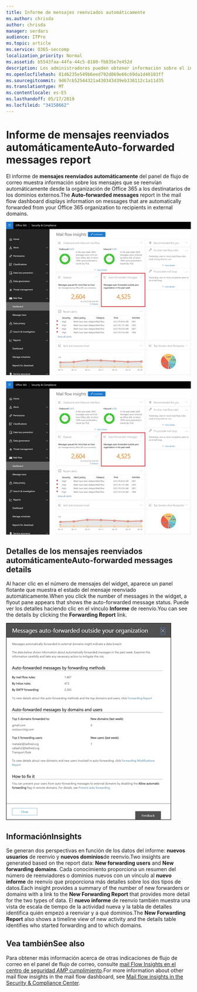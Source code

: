```yaml
---
title: Informe de mensajes reenviados automáticamente
ms.author: chrisda
author: chrisda
manager: serdars
audience: ITPro
ms.topic: article
ms.service: O365-seccomp
localization_priority: Normal
ms.assetid: b5543faa-44fa-44c5-8180-fb835e7e452d
description: Los administradores pueden obtener información sobre el informe de mensajes reenviados automáticamente en el panel de flujo de correo en el centro de seguridad & cumplimiento de Office 365.
ms.openlocfilehash: 81d6235e549b6eed792d069e66c69da1d40103ff
ms.sourcegitcommit: 9d67cb52544321a430343d39eb336112c1a11d35
ms.translationtype: MT
ms.contentlocale: es-ES
ms.lasthandoff: 05/17/2019
ms.locfileid: "34158662"
---
```

# <a name="auto-forwarded-messages-report"></a><span data-ttu-id="d48ac-103">Informe de mensajes reenviados automáticamente</span><span class="sxs-lookup"><span data-stu-id="d48ac-103">Auto-forwarded messages report</span></span>

<span data-ttu-id="d48ac-104">El informe de **mensajes reenviados automáticamente** del panel de flujo de correo muestra información sobre los mensajes que se reenvían automáticamente desde la organización de Office 365 a los destinatarios de los dominios externos.</span><span class="sxs-lookup"><span data-stu-id="d48ac-104">The **Auto-forwarded messages** report in the mail flow dashboard displays information on messages that are automatically forwarded from your Office 365 organization to recipients in external domains.</span></span>

![Los mensajes de reenvío automático Insight en el centro de seguridad & cumplimiento de Office 365](media/8bc2600b-71c3-4b37-b4d0-9435fe0cfc8d.png)

![El informe de mensajes reenviados automáticamente del panel del flujo de correo en el centro de seguridad & cumplimiento de Office 365](media/8bc2600b-71c3-4b37-b4d0-9435fe0cfc8d.png)

## <a name="auto-forwarded-messages-details"></a><span data-ttu-id="d48ac-107">Detalles de los mensajes reenviados automáticamente</span><span class="sxs-lookup"><span data-stu-id="d48ac-107">Auto-forwarded messages details</span></span>

<span data-ttu-id="d48ac-108">Al hacer clic en el número de mensajes del widget, aparece un panel flotante que muestra el estado del mensaje reenviado automáticamente.</span><span class="sxs-lookup"><span data-stu-id="d48ac-108">When you click the number of messages in the widget, a flyout pane appears that shows the auto-forwarded message status.</span></span> <span data-ttu-id="d48ac-109">Puede ver los detalles haciendo clic en el vínculo **Informe** de reenvío.</span><span class="sxs-lookup"><span data-stu-id="d48ac-109">You can see the details by clicking the **Forwarding Report** link.</span></span>

![El control flotante detalles del informe de mensajes reenviados automáticamente en el centro de seguridad & cumplimiento de Office 365](media/87d0fb1e-d2ef-4901-b17c-ec32d23a539e.png)

## <a name="insights"></a><span data-ttu-id="d48ac-111">Información</span><span class="sxs-lookup"><span data-stu-id="d48ac-111">Insights</span></span>

<span data-ttu-id="d48ac-112">Se generan dos perspectivas en función de los datos del informe: **nuevos usuarios** de reenvío y **nuevos dominios**de reenvío.</span><span class="sxs-lookup"><span data-stu-id="d48ac-112">Two insights are generated based on the report data: **New forwarding users** and **New forwarding domains**.</span></span> <span data-ttu-id="d48ac-113">Cada conocimiento proporciona un resumen del número de reenviadores o dominios nuevos con un vínculo al **nuevo informe** de reenvío que proporciona más detalles sobre los dos tipos de datos.</span><span class="sxs-lookup"><span data-stu-id="d48ac-113">Each insight provides a summary of the number of new forwarders or domains with a link to the **New Forwarding Report** that provides more detail for the two types of data.</span></span> <span data-ttu-id="d48ac-114">El **nuevo informe** de reenvío también muestra una vista de escala de tiempo de la actividad nueva y la tabla de detalles identifica quién empezó a reenviar y a qué dominios.</span><span class="sxs-lookup"><span data-stu-id="d48ac-114">The **New Forwarding Report** also shows a timeline view of new activity and the details table identifies who started forwarding and to which domains.</span></span>

## <a name="see-also"></a><span data-ttu-id="d48ac-115">Vea también</span><span class="sxs-lookup"><span data-stu-id="d48ac-115">See also</span></span>

<span data-ttu-id="d48ac-116">Para obtener más información acerca de otras indicaciones de flujo de correo en el panel de flujo de correo, consulte [mail Flow Insights en el centro de seguridad _AMP_ cumplimiento](mail-flow-insights.md).</span><span class="sxs-lookup"><span data-stu-id="d48ac-116">For more information about other mail flow insights in the mail flow dashboard, see [Mail flow insights in the Security & Compliance Center](mail-flow-insights.md).</span></span>

